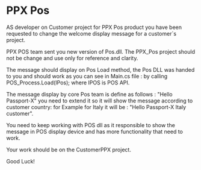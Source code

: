 
# PPX Pos

AS developer on Customer project for PPX Pos product you have been requested to change the welcome display message for a customer`s project.

PPX POS team sent you new version of Pos.dll. 
The PPX_Pos project should not be change and use only for reference and clarity.

The message should display on Pos Load method, the Pos DLL was handed to you and should work as you can see in Main.cs file : 
by calling POS_Process.Load(IPos); where IPOS is POS API.

The message display by core Pos team is define as follows : "Hello Passport-X" you need to extend it so it will
show the message according to customer country: for Example for Italy it will be : "Hello Passport-X Italy customer".

You need to keep working with POS dll as it responsible to show the message in POS display device and
has more functionality that need to work.

Your work should be on the CustomerPPX project.

Good Luck!